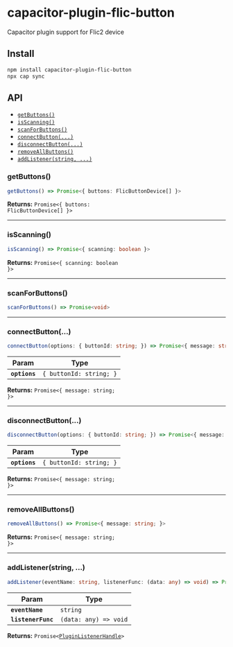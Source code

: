 # capacitor-plugin-flic-button

Capacitor plugin support for Flic2 device

## Install

```bash
npm install capacitor-plugin-flic-button
npx cap sync
```

## API

<docgen-index>

* [`getButtons()`](#getbuttons)
* [`isScanning()`](#isscanning)
* [`scanForButtons()`](#scanforbuttons)
* [`connectButton(...)`](#connectbutton)
* [`disconnectButton(...)`](#disconnectbutton)
* [`removeAllButtons()`](#removeallbuttons)
* [`addListener(string, ...)`](#addlistenerstring-)

</docgen-index>

<docgen-api>
<!--Update the source file JSDoc comments and rerun docgen to update the docs below-->

### getButtons()

```typescript
getButtons() => Promise<{ buttons: FlicButtonDevice[] }>
```

**Returns:** <code>Promise&lt;{ buttons: FlicButtonDevice[] }&gt;</code>

--------------------

### isScanning()

```typescript
isScanning() => Promise<{ scanning: boolean }>
```

**Returns:** <code>Promise&lt;{ scanning: boolean }&gt;</code>

--------------------

### scanForButtons()

```typescript
scanForButtons() => Promise<void>
```

--------------------

### connectButton(...)

```typescript
connectButton(options: { buttonId: string; }) => Promise<{ message: string; }>
```

| Param         | Type                               |
| ------------- | ---------------------------------- |
| **`options`** | <code>{ buttonId: string; }</code> |

**Returns:** <code>Promise&lt;{ message: string; }&gt;</code>

--------------------

### disconnectButton(...)

```typescript
disconnectButton(options: { buttonId: string; }) => Promise<{ message: string; }>
```

| Param         | Type                               |
| ------------- | ---------------------------------- |
| **`options`** | <code>{ buttonId: string; }</code> |

**Returns:** <code>Promise&lt;{ message: string; }&gt;</code>

--------------------

### removeAllButtons()

```typescript
removeAllButtons() => Promise<{ message: string; }>
```

**Returns:** <code>Promise&lt;{ message: string; }&gt;</code>

--------------------

### addListener(string, ...)

```typescript
addListener(eventName: string, listenerFunc: (data: any) => void) => Promise<PluginListenerHandle>
```

| Param              | Type                                |
| ------------------ | ----------------------------------- |
| **`eventName`**    | <code>string</code>                 |
| **`listenerFunc`** | <code>(data: any) =&gt; void</code> |

**Returns:** <code>Promise&lt;<a href="#pluginlistenerhandle">PluginListenerHandle</a>&gt;</code>


</docgen-api>